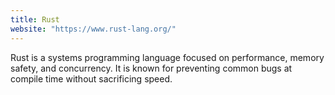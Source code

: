 ```yaml
---
title: Rust
website: "https://www.rust-lang.org/"
---
```

Rust is a systems programming language focused on performance, memory safety, and concurrency. It is known for preventing common bugs at compile time without sacrificing speed.
